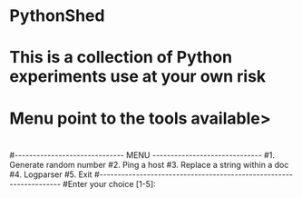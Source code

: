 # PythonShed
# This is a collection of Python experiments use at your own risk
# Menu point to the tools available>
#
#------------------------------ MENU ------------------------------
#1. Generate random number
#2. Ping a host
#3. Replace a string within a doc
#4. Logparser
#5. Exit
#-------------------------------------------------------------------
#Enter your choice [1-5]:
